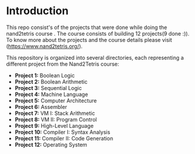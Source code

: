 
# Introduction 
This repo consist's of the projects that were done while doing the nand2tetris course . 
The course consists of building 12 projects(9 done :)). To know more about the projects and the course details please visit (https://www.nand2tetris.org/).


This repository is organized into several directories, each representing a different project from the Nand2Tetris course:

- **Project 1:** Boolean Logic
- **Project 2:** Boolean Arithmetic
- **Project 3:** Sequential Logic
- **Project 4:** Machine Language
- **Project 5:** Computer Architecture
- **Project 6:** Assembler
- **Project 7:** VM I: Stack Arithmetic
- **Project 8:** VM II: Program Control
- **Project 9:** High-Level Language
- **Project 10:** Compiler I: Syntax Analysis
- **Project 11:** Compiler II: Code Generation
- **Project 12:** Operating System
